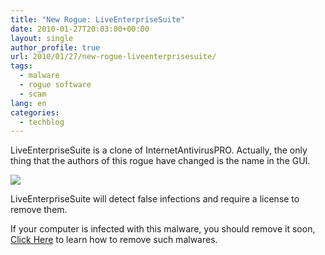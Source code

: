```yaml
---
title: "New Rogue: LiveEnterpriseSuite"
date: 2010-01-27T20:03:00+00:00
layout: single
author_profile: true
url: 2010/01/27/new-rogue-liveenterprisesuite/
tags:
  - malware
  - rogue software
  - scam
lang: en
categories: 
  - techblog
---
```

LiveEnterpriseSuite is a clone of InternetAntivirusPRO. Actually, the only thing that the authors of this rogue have changed is the name in the GUI.

[![](http://2.bp.blogspot.com/_vaUVXcmC3OI/S2CUZ6EkMSI/AAAAAAAAAw4/ElJfQCw_DU4/s640/liveenterprisesuite.jpg)](http://2.bp.blogspot.com/_vaUVXcmC3OI/S2CUZ6EkMSI/AAAAAAAAAw4/ElJfQCw_DU4/s1600-h/liveenterprisesuite.jpg)

LiveEnterpriseSuite will detect false infections and require a license to remove them.

If your computer is infected with this malware, you should remove it soon, [Click Here](/2011/01/02/malware-removal-guide-for-Windows/) to learn how to remove such malwares.